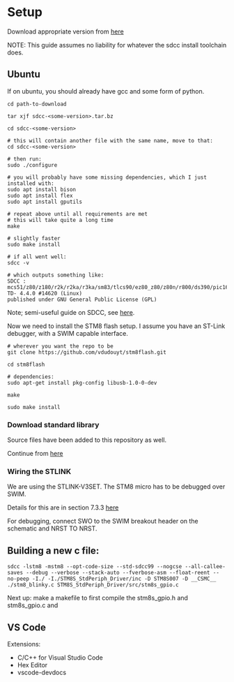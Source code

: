 # Setup

Download appropriate version from [here](https://sourceforge.net/projects/sdcc/)

NOTE: This guide assumes no liability for whatever the sdcc install toolchain does.

## Ubuntu

If on ubuntu, you should already have gcc and some form of python.

```
cd path-to-download

tar xjf sdcc-<some-version>.tar.bz

cd sdcc-<some-version>

# this will contain another file with the same name, move to that:
cd sdcc-<some-version>

# then run:
sudo ./configure

# you will probably have some missing dependencies, which I just installed with:
sudo apt install bison
sudo apt install flex
sudo apt install gputils

# repeat above until all requirements are met
# this will take quite a long time
make

# slightly faster
sudo make install

# if all went well:
sdcc -v

# which outputs something like:
SDCC : mcs51/z80/z180/r2k/r2ka/r3ka/sm83/tlcs90/ez80_z80/z80n/r800/ds390/pic16/pic14/TININative/ds400/hc08/s08/stm8/pdk13/pdk14/pdk15/mos6502/mos65c02 TD- 4.4.0 #14620 (Linux)
published under GNU General Public License (GPL)
```

Note; semi-useful guide on SDCC, see [here](https://martyn.welchs.me.uk/posts/installing-and-using-sdcc-on-linux/).

Now we need to install the STM8 flash setup. I assume you have an ST-Link debugger, with a SWIM capable interface.
```
# wherever you want the repo to be
git clone https://github.com/vdudouyt/stm8flash.git

cd stm8flash

# dependencies:
sudo apt-get install pkg-config libusb-1.0-0-dev

make

sudo make install
```

### Download standard library
Source files have been added to this repository as well.

Continue from [here](https://github.com/hbend1li/stm8_started?tab=readme-ov-file#get-started)

### Wiring the STLINK
We are using the STLINK-V3SET. The STM8 micro has to be debugged over SWIM.

Details for this are in section 7.3.3 [here](https://www.st.com/resource/en/user_manual/um2448-stlinkv3set-debuggerprogrammer-for-stm8-and-stm32-stmicroelectronics.pdf)

For debugging, connect SWO to the SWIM breakout header on the schematic and NRST TO NRST.

## Building a new c file:

```
sdcc -lstm8 -mstm8 --opt-code-size --std-sdcc99 --nogcse --all-callee-saves --debug --verbose --stack-auto --fverbose-asm --float-reent --no-peep -I./ -I./STM8S_StdPeriph_Driver/inc -D STM8S007 -D __CSMC__ ./stm8_blinky.c STM8S_StdPeriph_Driver/src/stm8s_gpio.c
```

Next up: make a makefile to first compile the stm8s_gpio.h and stm8s_gpio.c and 

## VS Code

Extensions:

- C/C++ for Visual Studio Code
- Hex Editor
- vscode-devdocs
